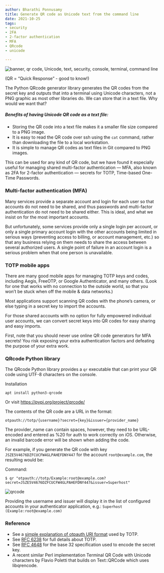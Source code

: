 ```yaml
---
author: Bharathi Ponnusamy
title: Generate QR code as Unicode text from the command line
date: 2021-10-25
tags:
- security
- 2FA
- 2-factor authentication
- MFA
- QRcode
- unicode

---
```


![banner, qr code, Unicode, text, security, console, terminal, command line](/blog/2021/10/generate-qr-code-as-unicode-text/banner.jpg)
<!-- photo by Bharathi Ponnusamy -->

(QR = “Quick Response” - good to know!)

The Python QRcode generator library generates the QR codes from the secret key and outputs that into a terminal using Unicode characters, not a PNG graphic as most other libraries do. We can store that in a text file. Why would we want that?

##### Benefits of having Unicode QR code as a text file:
* Storing the QR code into a text file makes it a smaller file size compared to a PNG image.
* It is easy to read the QR code over ssh using the `cat` command, rather than downloading the file to a local workstation.
* It is simple to manage QR codes as text files in Git compared to PNG images.

This can be used for any kind of QR code, but we have found it especially useful for managing shared multi-factor authentication — MFA, also known as 2FA for 2-factor authentication — secrets for TOTP, Time-based One-Time Passwords.

### Multi-factor authentication (MFA)

Many services provide a separate account and login for each user so that accounts do not need to be shared, and thus passwords and multi-factor authentication do not need to be shared either. This is ideal, and what we insist on for the most important accounts.

But unfortunately, some services provide only a single login per account, or only a single primary account login with the other accounts being limited in serious ways (preventing access to billing, or account management, etc.) so that any business relying on them needs to share the access between several authorized users. A single point of failure in an account login is a serious problem when that one person is unavailable.

### TOTP mobile apps

There are many good mobile apps for managing TOTP keys and codes, including Aegis, FreeOTP, or Google Authenticator, and many others. (Look for one that works with no connection to the outside world, so that you won’t be stuck when off the mobile & data networks.)

Most applications support scanning QR codes with the phone’s camera, or else typing in a secret key to import the accounts.

For those shared accounts with no option for fully empowered individual user accounts, we can convert secret keys into QR codes for easy sharing and easy imports.

First, note that you should never use online QR code generators for MFA secrets! You risk exposing your extra authentication factors and defeating the purpose of your extra work.

### QRcode Python library

The QRcode Python library provides a `qr` executable that can print your QR code using UTF-8 characters on the console.

Installation

```
apt install python3-qrcode
```

Or visit https://pypi.org/project/qrcode/ 

The contents of the QR code are a URL in the format:

```
otpauth://totp/{username}?secret={key}&issuer={provider_name}
```

The provider_name can contain spaces, however, they need to be URL-encoded and entered as %20 for auth to work correctly on iOS. Otherwise, an invalid barcode error will be shown when adding the code.

For example, if you generate the QR code with key `JSZE5V4676DZFCUCFW4GLPAHEFDNY447` for the account `root@example.com`, the resulting would be:

Command:
```
$ qr "otpauth://totp/Example:root@example.com?secret=JSZE5V4676DZFCUCFW4GLPAHEFDNY447&issuer=Superhost" 
```

![qrcode](/blog/2021/10/generate-qr-code-as-unicode-text/qrcode.jpg)


Providing the username and issuer will display it in the list of configured accounts in your authenticator application, e.g.: `Superhost (Example:root@example.com)`


### Reference

* See a [simple explanation of otpauth URI format](https://www1.auth.iij.jp/smartkey/en/uri_v1.html) used by TOTP.
* See [RFC 6238](https://datatracker.ietf.org/doc/html/rfc6238) for full details about TOTP.
* See [RFC 4648](https://datatracker.ietf.org/doc/html/rfc4648#section-6) for the base 32 specification used to encode the secret key.
* A recent similar Perl implementation Terminal QR Code with Unicode characters by Flavio Poletti that builds on Text::QRCode which uses libqrencode.



